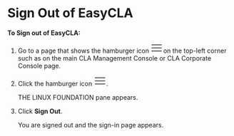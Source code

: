 # Sign Out of EasyCLA

**To Sign out of EasyCLA:**

1. Go to a page that shows the hamburger icon ![Hamburger](../../.gitbook/assets/hamburger-icon.png)on the top-left corner such as on the main CLA Management Console or CLA Corporate Console page.
2. Click the hamburger icon ![](../../.gitbook/assets/hamburger-icon.png).

   THE LINUX FOUNDATION pane appears.

3. Click **Sign Out**.

   You are signed out and the sign-in page appears.

